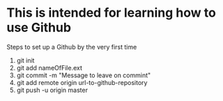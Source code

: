 
<h1> 
    This is intended for learning how to use Github 
</h1>
<p>
    Steps to set up a Github by the very first time
</p>
<ol>
    <li>
        git init
    </li>
    <li>
        git add nameOfFile.ext
    </li>
    <li>
        git commit -m "Message to leave on commint"
    </li>
    <li>
        git add remote origin url-to-github-repository
    </li>
    <li>
        git push -u origin master
    </li>
</ol>